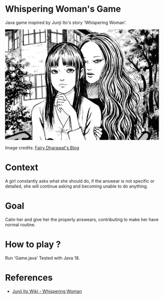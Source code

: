 # Whispering Woman's Game

Java game inspired by Junji Ito's story 'Whispering Woman'.

<img src="./imgs/whispering-woman.webp">

Image credits: [Fairy Dharawat's Blog](https://fairydharawat.wordpress.com/2020/02/06/whispering-woman-by-junji-itou/)

# Context

A girl constantly asks what she should do, if the answear is not specific or detailed, she will continue asking and
becoming unable to do anything.

# Goal

Calm her and give her the properly answears, contributing to make her have normal routine.

# How to play ?


Run 'Game.java' 
Tested with Java 18.

# References

- [Junji Ito Wiki - Whispering Woman](https://junjiitomanga.fandom.com/wiki/Whispering_Woman)
